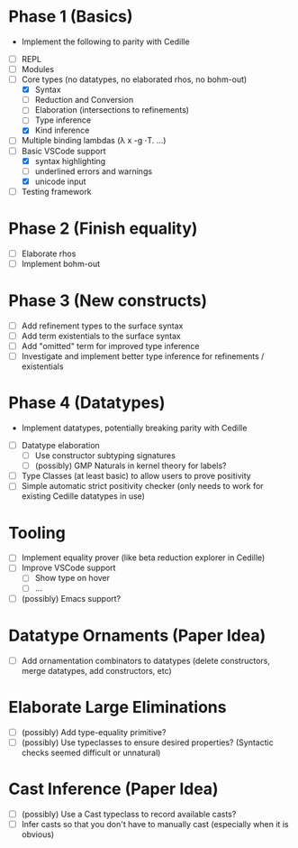 
# Phase 1 (Basics)
- Implement the following to parity with Cedille
- [ ] REPL
- [ ] Modules
- [ ] Core types (no datatypes, no elaborated rhos, no bohm-out)
    - [x] Syntax
    - [ ] Reduction and Conversion
    - [ ] Elaboration (intersections to refinements)
    - [ ] Type inference
    - [x] Kind inference
- [ ] Multiple binding lambdas (λ x -g ⋅T. ...)
- [ ] Basic VSCode support
    - [x] syntax highlighting
    - [ ] underlined errors and warnings
    - [x] unicode input
- [ ] Testing framework

# Phase 2 (Finish equality)
- [ ] Elaborate rhos
- [ ] Implement bohm-out

# Phase 3 (New constructs)
- [ ] Add refinement types to the surface syntax
- [ ] Add term existentials to the surface syntax
- [ ] Add "omitted" term for improved type inference
- [ ] Investigate and implement better type inference for refinements / existentials

# Phase 4 (Datatypes)
- Implement datatypes, potentially breaking parity with Cedille
- [ ] Datatype elaboration
    - [ ] Use constructor subtyping signatures
    - [ ] (possibly) GMP Naturals in kernel theory for labels?
- [ ] Type Classes (at least basic) to allow users to prove positivity
- [ ] Simple automatic strict positivity checker (only needs to work for existing Cedille datatypes in use)

# Tooling
- [ ] Implement equality prover (like beta reduction explorer in Cedille)
- [ ] Improve VSCode support
    - [ ] Show type on hover
    - [ ] ...
- [ ] (possibly) Emacs support?

# Datatype Ornaments (Paper Idea)
- [ ] Add ornamentation combinators to datatypes (delete constructors, merge datatypes, add constructors, etc)

# Elaborate Large Eliminations
- [ ] (possibly) Add type-equality primitive?
- [ ] (possibly) Use typeclasses to ensure desired properties? (Syntactic checks seemed difficult or unnatural)

# Cast Inference (Paper Idea)
- [ ] (possibly) Use a Cast typeclass to record available casts?
- [ ] Infer casts so that you don't have to manually cast (especially when it is obvious)

